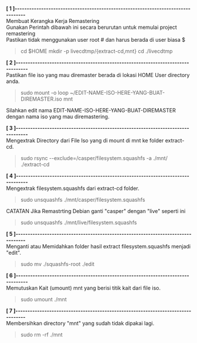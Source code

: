 **[ 1 ]---------------------------------------------------------------------------------**  
Membuat Kerangka Kerja Remastering  
Gunakan Perintah dibawah ini secara berurutan untuk memulai project remastering  
Pastikan tidak menggunakan user root # dan harus berada di user biasa $  
> cd $HOME
> mkdir -p livecdtmp/{extract-cd,mnt}
> cd ./livecdtmp

**[ 2 ]---------------------------------------------------------------------------------**  
Pastikan file iso yang mau diremaster berada di lokasi HOME User directory anda.  
> sudo mount -o loop ~/EDIT-NAME-ISO-HERE-YANG-BUAT-DIREMASTER.iso mnt

Silahkan edit nama EDIT-NAME-ISO-HERE-YANG-BUAT-DIREMASTER dengan nama iso yang mau diremastering.

**[ 3 ]---------------------------------------------------------------------------------**  
Mengextrak Directory dari File Iso yang di mount di mnt ke folder extract-cd.  
> sudo rsync --exclude=/casper/filesystem.squashfs -a ./mnt/ ./extract-cd

**[ 4 ]---------------------------------------------------------------------------------**  
Mengextrak filesystem.squashfs dari extract-cd folder.  
> sudo unsquashfs ./mnt/casper/filesystem.squashfs

CATATAN Jika Remastrting Debian ganti "casper" dengan "live" seperti ini 
> sudo unsquashfs ./mnt/live/filesystem.squashfs

**[ 5 ]---------------------------------------------------------------------------------**  
Menganti atau Memidahkan folder hasil extract filesystem.squashfs menjadi "edit".
> sudo mv ./squashfs-root ./edit

**[ 6 ]---------------------------------------------------------------------------------**  
Memutuskan Kait (umount) mnt yang berisi titik kait dari file iso.  
> sudo umount ./mnt

**[ 7 ]---------------------------------------------------------------------------------**  
Membersihkan directory "mnt" yang sudah tidak dipakai lagi.
> sudo rm -rf ./mnt
